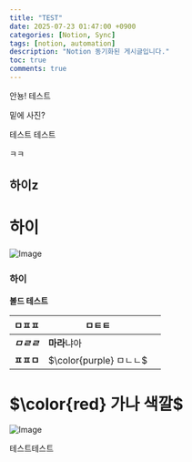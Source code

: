 ```yaml
---
title: "TEST"
date: 2025-07-23 01:47:00 +0900
categories: [Notion, Sync]
tags: [notion, automation]
description: "Notion 동기화된 게시글입니다."
toc: true
comments: true
---
```


안뇽! 테스트

밑에 사진?

테스트 테스트 

ㅋㅋ

## 하이z

# 하이

![Image](https://prod-files-secure.s3.us-west-2.amazonaws.com/e6db513d-ec54-40ff-aa74-2487b0bcfe15/d2603aae-bd01-410f-81bd-723443bee6db/%E1%84%89%E1%85%B3%E1%84%8F%E1%85%B3%E1%84%85%E1%85%B5%E1%86%AB%E1%84%89%E1%85%A3%E1%86%BA_2025-03-16_21.31.54.png?X-Amz-Algorithm=AWS4-HMAC-SHA256&X-Amz-Content-Sha256=UNSIGNED-PAYLOAD&X-Amz-Credential=ASIAZI2LB466WQFLRZMN%2F20250723%2Fus-west-2%2Fs3%2Faws4_request&X-Amz-Date=20250723T061308Z&X-Amz-Expires=3600&X-Amz-Security-Token=IQoJb3JpZ2luX2VjEOb%2F%2F%2F%2F%2F%2F%2F%2F%2F%2FwEaCXVzLXdlc3QtMiJIMEYCIQCkp6ulGOaNNXbZnMOfZuO4wFudbBjv0eNVt%2FQ3FlgwQwIhAP49DHazXdR7RKiN16TPBG4DLRdGpOxhoIaIElwqYYbdKogECP%2F%2F%2F%2F%2F%2F%2F%2F%2F%2F%2FwEQABoMNjM3NDIzMTgzODA1IgwNuIMT29zvEVpt6PAq3AN593yOB%2Bc08xAN%2F8Vffd%2BBUoJJJs0ygu%2BG%2FuzLC49x18iDJaDJZL1pV5yf3uTDe06%2BcRWW69vAkugi6pYdelZy%2F7aGnvR6z7SmjtlJbvVx6l3McNB%2BGnu9723P5GAP0zO5ZaDuvsAAsB9lz1sIT2vGJUgdKkCPdAEU0rjYcBF53PNFABtyukrgTmVytwS%2BxXTdqBZPNVza%2B3Wmv5NzTmH3YU1jxMloJjLi%2BU2un3KRGoSvouVxvWKs1rIoJtk8op11mjSkbC62jnu3TUIePbzQxKPCBugfqZia8KSrygdbj9KB2yyBgdGxPjkmsCyTprZ1AVPokR9yBSp6uKuXyqK4Aiyz8QPzI%2BcAtiy7tmB%2FKvQBxxMTx4gpAixtfzvFtZiJ38PGHOWyAIFH5LcAQpdwF%2FNnjyocYUg5HazmFFZuzLEiabGjm3r6sJ%2FgVftcTUiOHSsja1BEVoXPhdiIueMSl%2Bk0kBezTcu6M3YBci8sb72c%2B%2FFNEm2UK5jwYoR4qgGKAuwfKD%2Be8BdcWTVzBuPLH%2F09pjLyLfFiy47MKaEvwlHUurBx56XF8O9KQN7yohR%2By%2BU4v0y6fXSDK%2FONksPouSgOzJxI9ug6VjnHS7%2FYsziSJVWepu0KWZkp%2FjDx8oHEBjqkAR45G8CuxTJetIbG9EXGKvCUw7%2FYIPjUrng%2BW5ipj6LSdCwZ2oH74DPXc4bpAYGLjz2oD6SaWFCXijPLKyFLjI55YyAm4Y7SfrRe7hAA1%2Bu6NcH8vfG79gME64%2BFgP0N%2B1q6aCG9i7MUaVK%2FoOPg46p8a9QUKjF%2FO%2FF2yoYNUkC4J3XI54XdHkLiTieCu%2FVbMLhtUmNSdw3%2BeH7twYz%2FaqeCNVJW&X-Amz-Signature=0fc5154202afcb306927bcdd72c35e3678a843f31489f1d8df2a276636a98bc7&X-Amz-SignedHeaders=host&x-amz-checksum-mode=ENABLED&x-id=GetObject)

### 하이

**볼드 테스트**

| ㅁㅍㅍ | ㅁㅌㅌ |   |
| --- | --- | --- |
| ***ㅁㄹㄹ*** | **마라**냐아 |   |
| **ㅍㅍㅁ** | <span>$\color{purple} ㅁㄴㄴ$</span> |   |

# <span>$\color{red} 가나 색깔$</span>

![Image](https://prod-files-secure.s3.us-west-2.amazonaws.com/e6db513d-ec54-40ff-aa74-2487b0bcfe15/e3c80383-cacd-417b-9b44-5d63ef4f796c/%E1%84%89%E1%85%B3%E1%84%8F%E1%85%B3%E1%84%85%E1%85%B5%E1%86%AB%E1%84%89%E1%85%A3%E1%86%BA_2025-03-10_21.58.46.png?X-Amz-Algorithm=AWS4-HMAC-SHA256&X-Amz-Content-Sha256=UNSIGNED-PAYLOAD&X-Amz-Credential=ASIAZI2LB466WQFLRZMN%2F20250723%2Fus-west-2%2Fs3%2Faws4_request&X-Amz-Date=20250723T061308Z&X-Amz-Expires=3600&X-Amz-Security-Token=IQoJb3JpZ2luX2VjEOb%2F%2F%2F%2F%2F%2F%2F%2F%2F%2FwEaCXVzLXdlc3QtMiJIMEYCIQCkp6ulGOaNNXbZnMOfZuO4wFudbBjv0eNVt%2FQ3FlgwQwIhAP49DHazXdR7RKiN16TPBG4DLRdGpOxhoIaIElwqYYbdKogECP%2F%2F%2F%2F%2F%2F%2F%2F%2F%2F%2FwEQABoMNjM3NDIzMTgzODA1IgwNuIMT29zvEVpt6PAq3AN593yOB%2Bc08xAN%2F8Vffd%2BBUoJJJs0ygu%2BG%2FuzLC49x18iDJaDJZL1pV5yf3uTDe06%2BcRWW69vAkugi6pYdelZy%2F7aGnvR6z7SmjtlJbvVx6l3McNB%2BGnu9723P5GAP0zO5ZaDuvsAAsB9lz1sIT2vGJUgdKkCPdAEU0rjYcBF53PNFABtyukrgTmVytwS%2BxXTdqBZPNVza%2B3Wmv5NzTmH3YU1jxMloJjLi%2BU2un3KRGoSvouVxvWKs1rIoJtk8op11mjSkbC62jnu3TUIePbzQxKPCBugfqZia8KSrygdbj9KB2yyBgdGxPjkmsCyTprZ1AVPokR9yBSp6uKuXyqK4Aiyz8QPzI%2BcAtiy7tmB%2FKvQBxxMTx4gpAixtfzvFtZiJ38PGHOWyAIFH5LcAQpdwF%2FNnjyocYUg5HazmFFZuzLEiabGjm3r6sJ%2FgVftcTUiOHSsja1BEVoXPhdiIueMSl%2Bk0kBezTcu6M3YBci8sb72c%2B%2FFNEm2UK5jwYoR4qgGKAuwfKD%2Be8BdcWTVzBuPLH%2F09pjLyLfFiy47MKaEvwlHUurBx56XF8O9KQN7yohR%2By%2BU4v0y6fXSDK%2FONksPouSgOzJxI9ug6VjnHS7%2FYsziSJVWepu0KWZkp%2FjDx8oHEBjqkAR45G8CuxTJetIbG9EXGKvCUw7%2FYIPjUrng%2BW5ipj6LSdCwZ2oH74DPXc4bpAYGLjz2oD6SaWFCXijPLKyFLjI55YyAm4Y7SfrRe7hAA1%2Bu6NcH8vfG79gME64%2BFgP0N%2B1q6aCG9i7MUaVK%2FoOPg46p8a9QUKjF%2FO%2FF2yoYNUkC4J3XI54XdHkLiTieCu%2FVbMLhtUmNSdw3%2BeH7twYz%2FaqeCNVJW&X-Amz-Signature=e8b7278f3a11f4e2fe7547f0c310732b3b187c34b9c69694a638241cde37f55c&X-Amz-SignedHeaders=host&x-amz-checksum-mode=ENABLED&x-id=GetObject)

테스트테스트


